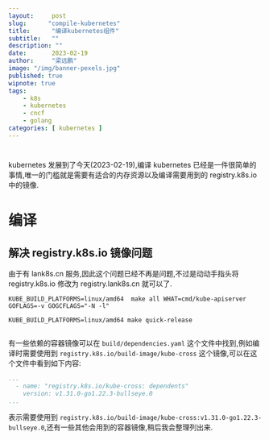 ```yaml
---
layout:     post 
slug:      "compile-kubernetes"
title:      "编译kubernetes组件"
subtitle:   ""
description: ""
date:       2023-02-19
author:     "梁远鹏"
image: "/img/banner-pexels.jpg"
published: true
wipnote: true
tags:
    - k8s
    - kubernetes
    - cncf
    - golang
categories: [ kubernetes ]
---
```


# 

kubernetes 发展到了今天(2023-02-19),编译 kubernetes 已经是一件很简单的事情,唯一的门槛就是需要有适合的内存资源以及编译需要用到的 registry.k8s.io 中的镜像.


# 编译

## 解决 registry.k8s.io 镜像问题

由于有 lank8s.cn 服务,因此这个问题已经不再是问题,不过是动动手指头将 registry.k8s.io 修改为 registry.lank8s.cn 就可以了.

```shell
KUBE_BUILD_PLATFORMS=linux/amd64  make all WHAT=cmd/kube-apiserver   GOFLAGS=-v GOGCFLAGS="-N -l"
```

```shell
KUBE_BUILD_PLATFORMS=linux/amd64 make quick-release
```

```shell

```

有一些依赖的容器镜像可以在 `build/dependencies.yaml` 这个文件中找到,例如编译时需要使用到 `registry.k8s.io/build-image/kube-cross` 这个镜像,可以在这个文件中看到如下内容:

```yaml
...
  - name: "registry.k8s.io/kube-cross: dependents"
    version: v1.31.0-go1.22.3-bullseye.0
...
```

表示需要使用到 `registry.k8s.io/build-image/kube-cross:v1.31.0-go1.22.3-bullseye.0`,还有一些其他会用到的容器镜像,稍后我会整理列出来.
